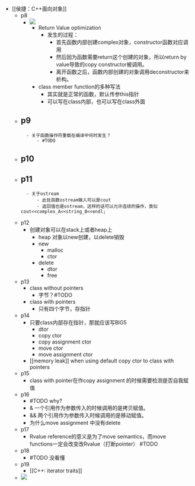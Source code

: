 - [[侯捷：C++面向对象]]
	 - p8
		 - ![](../assets/disQ-jtATk.png)
			 - Return Value optimization
				 - 发生的过程：
					 - 首先函数内部创建complex对象，constructor函数对应调用
					 - 然后因为函数需要return这个创建的对象，所以return by value导致的copy constructor被调用。
					 - 离开函数之后，函数内部创建的对象调用deconstructor来析构。
			 - class member function的多种写法
				 - 其实就是正常的函数，默认传参this指针
				 - 可以写在class内部，也可以写在class外面
	 - p9
		 -
			 - 关于函数操作符重载在编译中何时发生？
				 - #TODO
	 - p10
		 -
	 - p11
		 -
			 - 关于ostream
				 - 此处函数ostream输入可以是cout
				 - 返回值也是ostream，这样的话可以允许连续的操作，类似cout<<complex_A<<string_B<<endl;
	 - p12
		 - 创建对象可以在stack上或者heap上
			 - heap 对象以new创建，以delete销毁
			 - new
				 - malloc
				 - ctor
			 - delete
				 - dtor
				 - free
	 - p13
		 - class without pointers
			 - 字节？#TODO
		 - class with pointers
			 - 只有四个字节，存指针
	 - p14
		 - 只要class内部存在指针，那就应该写BIG5
			 - dtor
			 - copy ctor
			 - copy assignment ctor
			 - move ctor
			 - move assignment ctor
		 - [[memory leak]] when using default copy ctor to class with pointers
	 - p15
		 - class with pointer在作copy assignment 的时候需要检测是否自我赋值
	 - p16
		 - #TODO why?
		 - & 一个引用作为参数传入的时候调用的是拷贝赋值。
		 - && 两个引用作为参数传入时候调用的是移动赋值。
		 - 为什么move assignment 中没有delete
	 - p17
		 - Rvalue reference的意义是为了move semantics，而move functions一定会改变改Rvalue（打断pointer） #TODO
	 - p18
		 - #TODO 没看懂
	 - p19
		 - [[C++: iterator traits]]
	 - ![](../assets/rJpJy4OLBH.png)